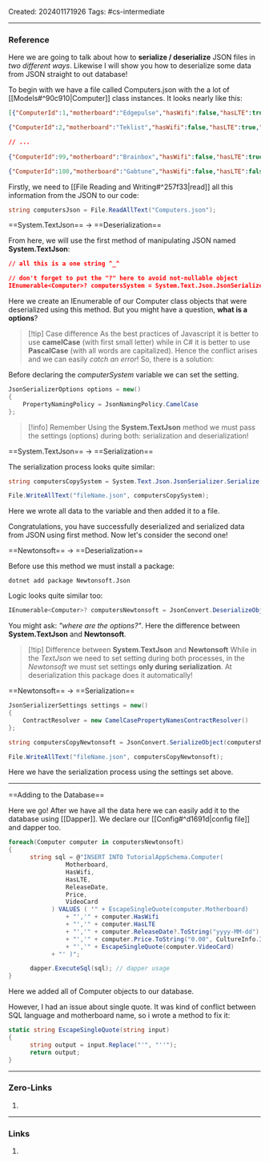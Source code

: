 Created: 202401171926
Tags: #cs-intermediate 

---
### Reference

Here we are going to talk about how to **serialize / deserialize** JSON files in *two different ways*. Likewise I will show you how to deserialize some data from JSON straight to out database!

To begin with we have a file called Computers.json with the a lot of [[Models#^90c910|Computer]] class instances. It looks nearly like this:

```json
[{"ComputerId":1,"motherboard":"Edgepulse","hasWifi":false,"hasLTE":true,"releaseDate":"2013-04-20","videoCard":"Morar Inc"},

{"ComputerId":2,"motherboard":"Teklist","hasWifi":false,"hasLTE":true,"releaseDate":"2019-04-08","videoCard":"Waters-Hudson"},

// ...
 
{"ComputerId":99,"motherboard":"Brainbox","hasWifi":false,"hasLTE":true,"releaseDate":"2013-06-21","videoCard":"O'Kon, Hagenes and Bashirian"},

{"ComputerId":100,"motherboard":"Gabtune","hasWifi":false,"hasLTE":false,"releaseDate":null,"videoCard":"Thompson Inc"}]
```

Firstly, we need to [[File Reading and Writing#^257f33|read]] all this information from the JSON to our code:

```cs
string computersJson = File.ReadAllText("Computers.json");
```

==System.TextJson==    ->    ==Deserialization==

From here, we will use the first method of manipulating JSON named **System.TextJson**:

```json
// all this is a one string ^_^

// don't forget to put the "?" here to avoid not-nullable object
IEnumerable<Computer>? computersSystem = System.Text.Json.JsonSerializer.Deserialize<IEnumerable<Computer>>(computersJson, options); // here
```
Here we create an IEnumerable of our Computer class objects that were deserialized using this method. But you might have a question, **what is a options**? 

>[!tip] Case difference
>As the best practices of Javascript it is better to use **camelCase** (with first small letter) while in C# it is better to use  **PascalCase** (with all words are capitalized). Hence the conflict arises and we can easily *catch an error*! So, there is a solution:

Before declaring the *computerSystem* variable we can set the setting. 
```cs
JsonSerializerOptions options = new()
{
	PropertyNamingPolicy = JsonNamingPolicy.CamelCase
};
```

>[!info] Remember
>Using the **System.TextJson** method we must pass the settings (options) during both: serialization and deserialization!

==System.TextJson==    ->    ==Serialization==

The serialization process looks quite similar:

```cs
string computersCopySystem = System.Text.Json.JsonSerializer.Serialize(computersNewtonsoft, options); // options are still here

File.WriteAllText("fileName.json", computersCopySystem);
```
Here we wrote all data to the variable and then added it to a file. 

Congratulations, you have successfully deserialized and serialized data from JSON using first method. Now let's consider the second one!

==Newtonsoft==    ->    ==Deserialization==

Before use this method we must install a package:

```shell
dotnet add package Newtonsoft.Json
```

Logic looks quite similar too:

```cs
IEnumerable<Computer>? computersNewtonsoft = JsonConvert.DeserializeObject<IEnumerable<Computer>>(computersJson);
```
You might ask: *"where are the options?"*. Here the difference between **System.TextJson** and **Newtonsoft**.

>[!tip] Difference between **System.TextJson** and **Newtonsoft**
>While in the *TextJson* we need to set setting during both processes, in the *Newtonsoft* we must set settings **only during serialization**. At deserialization this package does it automatically!

==Newtonsoft==    ->    ==Serialization==

```cs
JsonSerializerSettings settings = new()
{
	ContractResolver = new CamelCasePropertyNamesContractResolver()
};

string computersCopyNewtonsoft = JsonConvert.SerializeObject(computersNewtonsoft, settings);

File.WriteAllText("fileName.json", computersCopyNewtonsoft);
```
Here we have the serialization process using the settings set above. 

- - -
==Adding to the Database==

Here we go! After we have all the data here we can easily add it to the database using [[Dapper]].
We declare our [[Config#^d1691d|config file]] and dapper too. 

```cs
foreach(Computer computer in computersNewtonsoft)
{
	  string sql = @"INSERT INTO TutorialAppSchema.Computer(
				Motherboard,
				HasWifi,
				HasLTE,
				ReleaseDate,
				Price,
				VideoCard
			) VALUES ( '" + EscapeSingleQuote(computer.Motherboard)
				+ "','" + computer.HasWifi
				+ "','" + computer.HasLTE
				+ "','" + computer.ReleaseDate?.ToString("yyyy-MM-dd")
				+ "','" + computer.Price.ToString("0.00", CultureInfo.InvariantCulture)
				+ "','" + EscapeSingleQuote(computer.VideoCard)
			+ "' )";

	  dapper.ExecuteSql(sql); // dapper usage
}
```
Here we added all of Computer objects to our database. 

However, I had an issue about single quote. It was kind of conflict between SQL language and motherboard name, so i wrote a method to fix it:

```cs
static string EscapeSingleQuote(string input)
{
	  string output = input.Replace("'", "''");
	  return output;
}
```

---
### Zero-Links

1. 

-------
### Links

1. 